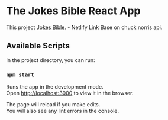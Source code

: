 # The Jokes Bible React App

This project [Jokes Bible](https://poetic-starlight-9344b8.netlify.app). - Netlify Link
Base on chuck norris api.

## Available Scripts

In the project directory, you can run:

### `npm start`

Runs the app in the development mode.\
Open [http://localhost:3000](http://localhost:3000) to view it in the browser.

The page will reload if you make edits.\
You will also see any lint errors in the console.





